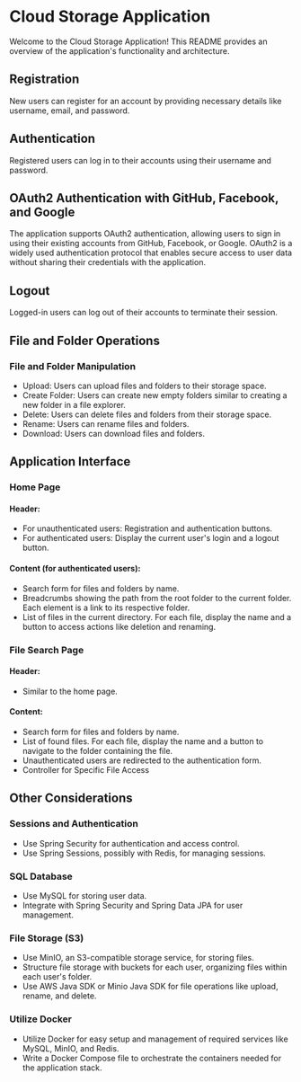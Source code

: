 # Cloud Storage Application
Welcome to the Cloud Storage Application! This README provides an overview of the application's functionality and architecture.

## Registration
New users can register for an account by providing necessary details like username, email, and password.

## Authentication
Registered users can log in to their accounts using their username and password.

## OAuth2 Authentication with GitHub, Facebook, and Google
The application supports OAuth2 authentication, allowing users to sign in using their existing accounts from GitHub, Facebook, or Google. OAuth2 is a widely used authentication protocol that enables secure access to user data without sharing their credentials with the application.

## Logout
Logged-in users can log out of their accounts to terminate their session.

## File and Folder Operations
### File and Folder Manipulation
-  Upload: Users can upload files and folders to their storage space.
-  Create Folder: Users can create new empty folders similar to creating a new folder in a file explorer.
-  Delete: Users can delete files and folders from their storage space.
-  Rename: Users can rename files and folders.
-  Download: Users can download files and folders.
## Application Interface
### Home Page
#### Header:
- For unauthenticated users: Registration and authentication buttons.
- For authenticated users: Display the current user's login and a logout button.
#### Content (for authenticated users):
- Search form for files and folders by name.
- Breadcrumbs showing the path from the root folder to the current folder. Each element is a link to its respective folder.
- List of files in the current directory. For each file, display the name and a button to access actions like deletion and renaming.
### File Search Page
#### Header:
- Similar to the home page.
#### Content:
- Search form for files and folders by name.
- List of found files. For each file, display the name and a button to navigate to the folder containing the file.
- Unauthenticated users are redirected to the authentication form.
- Controller for Specific File Access

## Other Considerations
### Sessions and Authentication
- Use Spring Security for authentication and access control.
- Use Spring Sessions, possibly with Redis, for managing sessions.
### SQL Database
- Use MySQL for storing user data.
- Integrate with Spring Security and Spring Data JPA for user management.
### File Storage (S3)
- Use MinIO, an S3-compatible storage service, for storing files.
- Structure file storage with buckets for each user, organizing files within each user's folder.
- Use AWS Java SDK or Minio Java SDK for file operations like upload, rename, and delete.
### Utilize Docker
- Utilize Docker for easy setup and management of required services like MySQL, MinIO, and Redis.
- Write a Docker Compose file to orchestrate the containers needed for the application stack.

